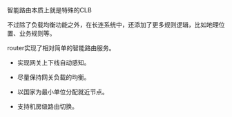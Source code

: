 智能路由本质上就是特殊的CLB

不过除了负载均衡功能之外，在长连系统中，还添加了更多规则逻辑，比如地理位置、业务规则等。

router实现了相对简单的智能路由服务。

- 实现网关上下线自动感知。

- 尽量保持网关负载的均衡。

- 以国家为最小单位分配就近节点。

- 支持机房级路由切换。